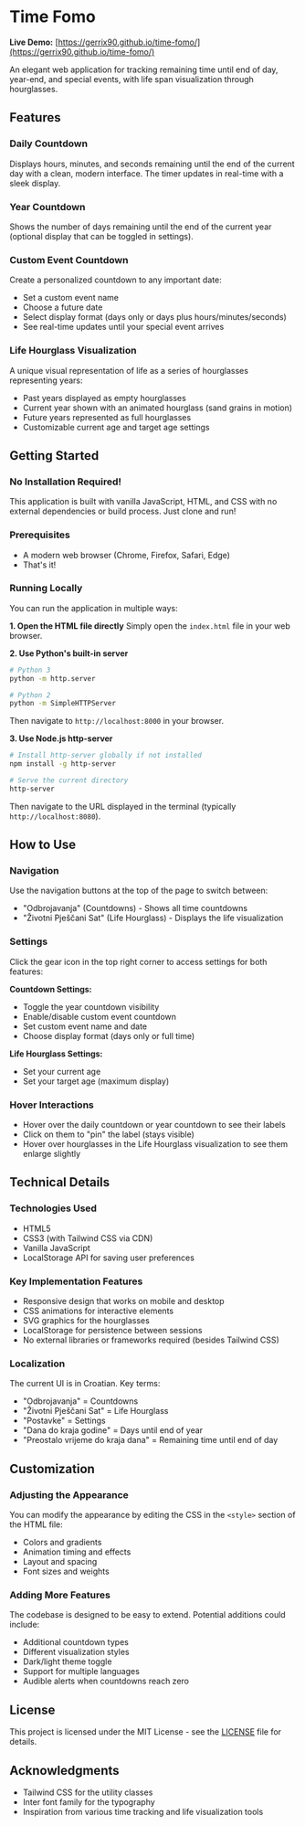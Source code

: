 # Time Fomo

**Live Demo:** [https://gerrix90.github.io/time-fomo/](https://gerrix90.github.io/time-fomo/)

An elegant web application for tracking remaining time until end of day, year-end, and special events, with life span visualization through hourglasses.

## Features

### Daily Countdown
Displays hours, minutes, and seconds remaining until the end of the current day with a clean, modern interface. The timer updates in real-time with a sleek display.

### Year Countdown
Shows the number of days remaining until the end of the current year (optional display that can be toggled in settings).

### Custom Event Countdown
Create a personalized countdown to any important date:
- Set a custom event name
- Choose a future date 
- Select display format (days only or days plus hours/minutes/seconds)
- See real-time updates until your special event arrives

### Life Hourglass Visualization
A unique visual representation of life as a series of hourglasses representing years:
- Past years displayed as empty hourglasses
- Current year shown with an animated hourglass (sand grains in motion)
- Future years represented as full hourglasses
- Customizable current age and target age settings

## Getting Started

### No Installation Required!
This application is built with vanilla JavaScript, HTML, and CSS with no external dependencies or build process. Just clone and run!

### Prerequisites
- A modern web browser (Chrome, Firefox, Safari, Edge)
- That's it!

### Running Locally

You can run the application in multiple ways:

**1. Open the HTML file directly**
Simply open the `index.html` file in your web browser.

**2. Use Python's built-in server**
```bash
# Python 3
python -m http.server

# Python 2
python -m SimpleHTTPServer
```
Then navigate to `http://localhost:8000` in your browser.

**3. Use Node.js http-server**
```bash
# Install http-server globally if not installed
npm install -g http-server

# Serve the current directory
http-server
```
Then navigate to the URL displayed in the terminal (typically `http://localhost:8080`).

## How to Use

### Navigation
Use the navigation buttons at the top of the page to switch between:
- "Odbrojavanja" (Countdowns) - Shows all time countdowns
- "Životni Pješčani Sat" (Life Hourglass) - Displays the life visualization

### Settings
Click the gear icon in the top right corner to access settings for both features:

**Countdown Settings:**
- Toggle the year countdown visibility
- Enable/disable custom event countdown
- Set custom event name and date
- Choose display format (days only or full time)

**Life Hourglass Settings:**
- Set your current age
- Set your target age (maximum display)

### Hover Interactions
- Hover over the daily countdown or year countdown to see their labels
- Click on them to "pin" the label (stays visible)
- Hover over hourglasses in the Life Hourglass visualization to see them enlarge slightly

## Technical Details

### Technologies Used
- HTML5
- CSS3 (with Tailwind CSS via CDN)
- Vanilla JavaScript
- LocalStorage API for saving user preferences

### Key Implementation Features
- Responsive design that works on mobile and desktop
- CSS animations for interactive elements
- SVG graphics for the hourglasses
- LocalStorage for persistence between sessions
- No external libraries or frameworks required (besides Tailwind CSS)

### Localization
The current UI is in Croatian. Key terms:
- "Odbrojavanja" = Countdowns
- "Životni Pješčani Sat" = Life Hourglass
- "Postavke" = Settings
- "Dana do kraja godine" = Days until end of year
- "Preostalo vrijeme do kraja dana" = Remaining time until end of day

## Customization

### Adjusting the Appearance
You can modify the appearance by editing the CSS in the `<style>` section of the HTML file:
- Colors and gradients
- Animation timing and effects
- Layout and spacing
- Font sizes and weights

### Adding More Features
The codebase is designed to be easy to extend. Potential additions could include:
- Additional countdown types
- Different visualization styles
- Dark/light theme toggle
- Support for multiple languages
- Audible alerts when countdowns reach zero

## License

This project is licensed under the MIT License - see the [LICENSE](LICENSE) file for details.

## Acknowledgments

- Tailwind CSS for the utility classes
- Inter font family for the typography
- Inspiration from various time tracking and life visualization tools